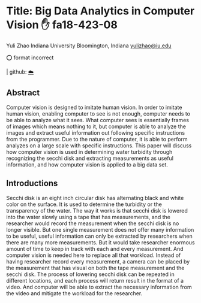 # Title: Big Data Analytics in Computer Vision :hand: fa18-423-08

Yuli Zhao
Indiana University
Bloomington, Indiana
yulizhao@iu.edu

:o: format incorrect

| github: [:cloud:](https://github.com/cloudmesh-community/fa18-423-08/edit/master/paper/paper.md)

## Abstract

Computer vision is designed to imitate human vision. In order to
imitate human vision, enabling computer to see is not enough, computer
needs to be able to analyze what it sees. What computer sees is
essentially frames of images which means nothing to it, but computer
is able to analyze the images and extract useful information out
following specific instructions from the programmer. Due to the nature
of computer, it is able to perform analyzes on a large scale with
specific instructions. This paper will discuss how computer vision is
used in determining water turbidity through recognizing the secchi
disk and extracting measurements as useful information, and how
computer vision is applied to a big data set.

## Introductions

Secchi disk is an eight inch circular disk has alternating black and
white color on the surface. It is used to determine the turbidity or
the transparency of the water. The way it works is that secchi disk is
lowered into the water slowly using a tape that has measurements, and
the researcher would record the measurement when the secchi disk is no
longer visible. But one single measurement does not offer many
information to be useful, useful information can only be extracted by
researchers when there are many more measurements. But it would take
researcher enormous amount of time to keep in track with each and
every measurement. And computer vision is needed here to replace all
that workload. Instead of having researcher record every measurement,
a camera can be placed by the measurement that has visual on both the
tape measurement and the secchi disk. The process of lowering secchi
disk can be repeated in different locations, and each process will
return result in the format of a video. And computer will be able to
extract the necessary information from the video and mitigate the
workload for the researcher.




